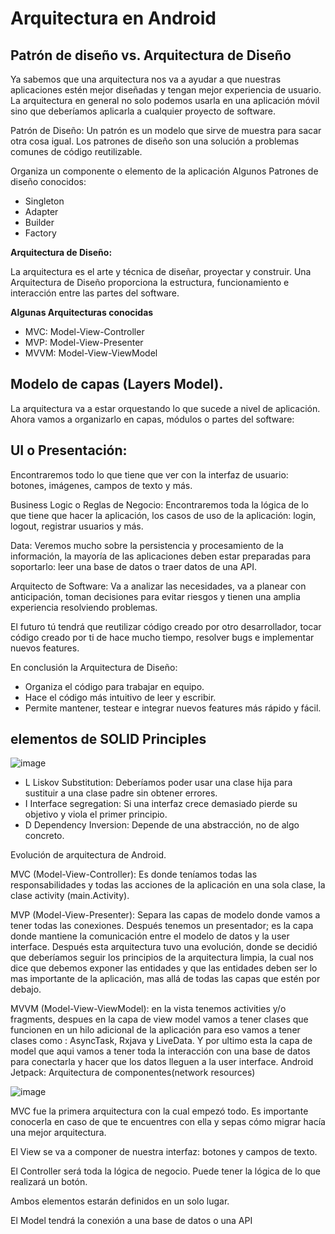 # Arquitectura en Android

## Patrón de diseño vs. Arquitectura de Diseño

Ya sabemos que una arquitectura nos va a ayudar a que nuestras aplicaciones estén mejor diseñadas y tengan mejor experiencia de usuario. La arquitectura en general no solo podemos usarla en una aplicación móvil sino que deberíamos aplicarla a cualquier proyecto de software.

Patrón de Diseño: Un patrón es un modelo que sirve de muestra para sacar otra cosa igual. Los patrones de diseño son una solución a problemas comunes de código reutilizable.

Organiza un componente o elemento de la aplicación
Algunos Patrones de diseño conocidos:

+ Singleton
+ Adapter
+ Builder
+ Factory

**Arquitectura de Diseño:**  

La arquitectura es el arte y técnica de diseñar, proyectar y construir. Una Arquitectura de Diseño proporciona la estructura, funcionamiento e interacción entre las partes del software.

**Algunas Arquitecturas conocidas**  

+ MVC: Model-View-Controller
+ MVP: Model-View-Presenter
+ MVVM: Model-View-ViewModel


## Modelo de capas (Layers Model).  

La arquitectura va a estar orquestando lo que sucede a nivel de aplicación. Ahora vamos a organizarlo en capas, módulos o partes del software:

## UI o Presentación: 

Encontraremos todo lo que tiene que ver con la interfaz de usuario: botones, imágenes, campos de texto y más.

Business Logic o Reglas de Negocio: Encontraremos toda la lógica de lo que tiene que hacer la aplicación, los casos de uso de la aplicación: login, logout, registrar usuarios y más.

Data: Veremos mucho sobre la persistencia y procesamiento de la información, la mayoría de las aplicaciones deben estar preparadas para soportarlo: leer una base de datos o traer datos de una API.

Arquitecto de Software: Va a analizar las necesidades, va a planear con anticipación, toman decisiones para evitar riesgos y tienen una amplia experiencia resolviendo problemas.

El futuro tú tendrá que reutilizar código creado por otro desarrollador, tocar código creado por ti de hace mucho tiempo, resolver bugs e implementar nuevos features.

En conclusión la Arquitectura de Diseño:

+ Organiza el código para trabajar en equipo.
+ Hace el código más intuitivo de leer y escribir.
+ Permite mantener, testear e integrar nuevos features más rápido y fácil.



## elementos de SOLID Principles

![image](https://user-images.githubusercontent.com/31891276/143285739-5faa00f2-6aae-4fdd-ac94-7feea2a63368.png)


+ L Liskov Substitution: Deberíamos poder usar una clase hija para sustituir a una clase padre sin obtener errores.
+ I Interface segregation: Si una interfaz crece demasiado pierde su objetivo y viola el primer principio.
+ D Dependency Inversion: Depende de una abstracción, no de algo concreto.

Evolución de arquitectura de Android.

MVC (Model-View-Controller): Es donde teníamos todas las responsabilidades y todas las acciones de la aplicación en una sola clase, la clase activity (main.Activity).

MVP (Model-View-Presenter): Separa las capas de modelo donde vamos a tener todas las conexiones. Después tenemos un presentador; es la capa donde mantiene la comunicación entre el modelo de datos y la user interface. Después esta arquitectura tuvo una evolución, donde se decidió que deberíamos seguir los principios de la arquitectura limpia, la cual nos dice que debemos exponer las entidades y que las entidades deben ser lo mas importante de la aplicación, mas allá de todas las capas que estén por debajo.

MVVM (Model-View-ViewModel): en la vista tenemos activities y/o fragments, despues en la capa de view model vamos a tener clases que funcionen en un hilo adicional de la aplicación para eso vamos a tener clases como : AsyncTask, Rxjava y LiveData. Y por ultimo esta la capa de model que aqui vamos a tener toda la interacción con una base de datos para conectarla y hacer que los datos lleguen a la user interface.
Android Jetpack: Arquitectura de componentes(network resources)


![image](https://user-images.githubusercontent.com/31891276/143492526-61bf3ff1-c333-45d0-a69b-dafca6813260.png)

MVC fue la primera arquitectura con la cual empezó todo. Es importante conocerla en caso de que te encuentres con ella y sepas cómo migrar hacía una mejor arquitectura.

El View se va a componer de nuestra interfaz: botones y campos de texto.

El Controller será toda la lógica de negocio. Puede tener la lógica de lo que realizará un botón.

Ambos elementos estarán definidos en un solo lugar.

El Model tendrá la conexión a una base de datos o una API
